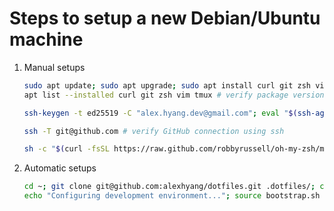# Steps to setup a new Debian/Ubuntu machine
1.  Manual setups
    ```sh
    sudo apt update; sudo apt upgrade; sudo apt install curl git zsh vim tmux; # install essential packages
    apt list --installed curl git zsh vim tmux # verify package versions
    ```
    ```sh
    ssh-keygen -t ed25519 -C "alex.hyang.dev@gmail.com"; eval "$(ssh-agent -s)"; ssh-add ~/.ssh/id_ed25519; cat ~/.ssh/id_ed25519.pub # generate ssh key, and add the public key to GitHub account settings
    ```
    ```sh
    ssh -T git@github.com # verify GitHub connection using ssh
    ```
    ```sh
    sh -c "$(curl -fsSL https://raw.github.com/robbyrussell/oh-my-zsh/master/tools/install.sh)" # install Oh-My-Zsh to manage Zshell
    ```

1.  Automatic setups
    ```sh
    cd ~; git clone git@github.com:alexhyang/dotfiles.git .dotfiles/; cd ~/.dotfiles
    echo "Configuring development environment..."; source bootstrap.sh
    ```
